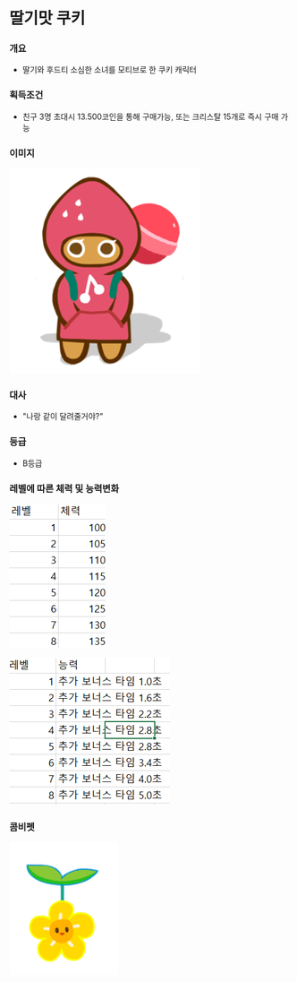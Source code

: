 # 딸기맛 쿠키
### 개요
- 딸기와 후드티 소심한 소녀를 모티브로 한 쿠키 캐릭터
### 획득조건
- 친구 3명 초대시 13.500코인을 통해 구매가능, 또는 크리스탈 15개로 즉시 구매 가능
### 이미지
![딸기맛 쿠키](./VIEW-3.01.PNG)
### 대사
- "나랑 같이 달려줄거야?"
### 등급
- B등급
### 레벨에 따른 체력 및 능력변화
![체력표](./VIEW-3.02.PNG)

![능력표](./VIEW-3.03.PNG)
### 콤비펫
![플라워콥터](./VIEW-3.04.PNG)
